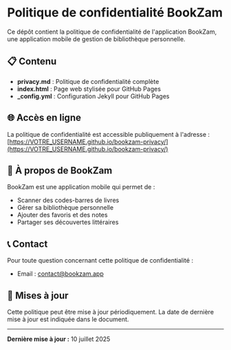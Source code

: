 # Politique de confidentialité BookZam

Ce dépôt contient la politique de confidentialité de l'application BookZam, une application mobile de gestion de bibliothèque personnelle.

## 📋 Contenu

- **privacy.md** : Politique de confidentialité complète
- **index.html** : Page web stylisée pour GitHub Pages
- **_config.yml** : Configuration Jekyll pour GitHub Pages

## 🌐 Accès en ligne

La politique de confidentialité est accessible publiquement à l'adresse :
[https://VOTRE_USERNAME.github.io/bookzam-privacy/](https://VOTRE_USERNAME.github.io/bookzam-privacy/)

## 📱 À propos de BookZam

BookZam est une application mobile qui permet de :

- Scanner des codes-barres de livres
- Gérer sa bibliothèque personnelle
- Ajouter des favoris et des notes
- Partager ses découvertes littéraires

## 📞 Contact

Pour toute question concernant cette politique de confidentialité :

- Email : [contact@bookzam.app](mailto:contact@bookzam.app)

## 🔄 Mises à jour

Cette politique peut être mise à jour périodiquement. La date de dernière mise à jour est indiquée dans le document.

---

**Dernière mise à jour :** 10 juillet 2025
